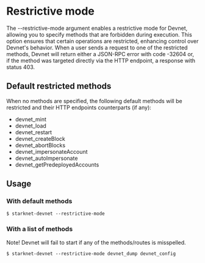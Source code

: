 # Restrictive mode

The --restrictive-mode argument enables a restrictive mode for Devnet, allowing you to specify methods that are forbidden during execution. This option ensures that certain operations are restricted, enhancing control over Devnet's behavior. When a user sends a request to one of the restricted methods, Devnet will return either a JSON-RPC error with code -32604 or, if the method was targeted directly via the HTTP endpoint, a response with status 403.

## Default restricted methods

When no methods are specified, the following default methods will be restricted and their HTTP endpoints counterparts (if any):

- devnet_mint
- devnet_load
- devnet_restart
- devnet_createBlock
- devnet_abortBlocks
- devnet_impersonateAccount
- devnet_autoImpersonate
- devnet_getPredeployedAccounts

## Usage

### With default methods

```
$ starknet-devnet --restrictive-mode
```

### With a list of methods

Note! Devnet will fail to start if any of the methods/routes is misspelled.

```
$ starknet-devnet --restrictive-mode devnet_dump devnet_config
```
